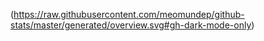 (https://raw.githubusercontent.com/meomundep/github-stats/master/generated/overview.svg#gh-dark-mode-only)

